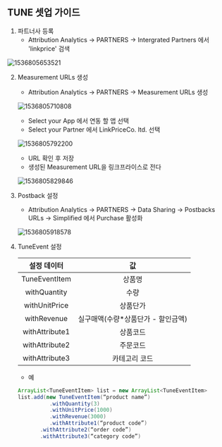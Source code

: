 ## TUNE 셋업 가이드

1. 파트너사 등록
   * Attribution Analytics -> PARTNERS -> Intergrated Partners 에서 'linkprice' 검색

![1536805653521](https://github.com/linkprice/MerchantSetup/blob/master/%EC%95%B1%20%EC%85%8B%EC%97%85/%ED%8A%A0/tune1.png)



2. Measurement URLs 생성

   * Attribution Analytics -> PARTNERS -> Measurement URLs 생성

   ![1536805710808](https://github.com/linkprice/MerchantSetup/blob/master/%EC%95%B1%20%EC%85%8B%EC%97%85/%ED%8A%A0/tune3.png)

   * Select your App 에서 연동 할 앱 선택
   * Select your Partner 에서 LinkPriceCo. ltd. 선택

   ![1536805792200](https://github.com/linkprice/MerchantSetup/blob/master/%EC%95%B1%20%EC%85%8B%EC%97%85/%ED%8A%A0/tune5.png)

   * URL 확인 후 저장
   * 생성된 Measurement URL을 링크프라이스로 전다

   ![1536805829846](https://github.com/linkprice/MerchantSetup/blob/master/%EC%95%B1%20%EC%85%8B%EC%97%85/%ED%8A%A0/tune7.png)



3. Postback 설정

   * Attribution Analytics -> PARTNERS -> Data Sharing -> Postbacks URLs -> Simplified 에서 Purchase 활성화

   ![1536805918578](https://github.com/linkprice/MerchantSetup/blob/master/%EC%95%B1%20%EC%85%8B%EC%97%85/%ED%8A%A0/tune9.png)



4. TuneEvent 설정

   |  설정 데이터   |                 값                 |
   | :------------: | :--------------------------------: |
   | TuneEventItem  |               상품명               |
   |  withQuantity  |                수량                |
   | withUnitPrice  |              상품단가              |
   |  withRevenue   | 실구매액(수량*상품단가 - 할인금액) |
   | withAttribute1 |              상품코드              |
   | withAttribute2 |              주문코드              |
   | withAttribute3 |           카테고리 코드            |

   * 예

   ```java
   ArrayList<TuneEventItem> list = new ArrayList<TuneEventItem>
   list.add(new TuneEventItem(“product name”)
             .withQuantity(3)
             .withUnitPrice(1000)
             .withRevenue(3000)
             .withAttribute1(“product code”)
   		  .withAttribute2(“order code”)
   		  .withAttribute3(“category code”)
   
   ```
